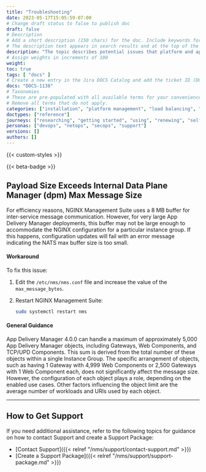 ```yaml
---
title: "Troubleshooting"
date: 2023-05-17T15:05:59-07:00
# Change draft status to false to publish doc
draft: false
# Description
# Add a short description (150 chars) for the doc. Include keywords for SEO. 
# The description text appears in search results and at the top of the doc.
description: "The topic describes potential issues that platform and app developers may encounter when using the App Delivery Manager module. Suggested workarounds are suggested when possible."
# Assign weights in increments of 100
weight: 
toc: true
tags: [ "docs" ]
# Create a new entry in the Jira DOCS Catalog and add the ticket ID (DOCS-<number>) below
docs: "DOCS-1138"
# Taxonomies
# These are pre-populated with all available terms for your convenience.
# Remove all terms that do not apply.
categories: ["installation", "platform management", "load balancing", "api management", "service mesh", "security", "analytics"]
doctypes: ["reference"]
journeys: ["researching", "getting started", "using", "renewing", "self service"]
personas: ["devops", "netops", "secops", "support"]
versions: []
authors: []
---
```


{{< custom-styles >}}

{{< beta-badge >}}

## Payload Size Exceeds Internal Data Plane Manager (dpm) Max Message Size

For efficiency reasons, NGINX Management Suite uses a 8 MB buffer for inter-service message communication. However, for very large App Delivery Manager deployments, this buffer may not be large enough to accommodate the NGINX configuration for a particular instance group. If this happens, configuration updates will fail with an error message indicating the NATS max buffer size is too small.

#### Workaround

To fix this issue:

1. Edit the `/etc/nms/nms.conf` file and increase the value of the `max_message_bytes`.
2. Restart NGINX Management Suite:

   ```bash
   sudo systemctl restart nms
   ```

#### General Guidance

App Delivery Manager 4.0.0 can handle a maximum of approximately 5,000 App Delivery Manager objects, including Gateways, Web Components, and TCP/UPD Components. This sum is derived from the total number of these objects within a single Instance Group. The specific arrangement of objects, such as having 1 Gateway with 4,999 Web Components or 2,500 Gateways with 1 Web Component each, does not significantly affect the message size. However, the configuration of each object plays a role, depending on the enabled use cases. Other factors influencing the object limit are the average number of workloads and URIs used by each object.

---

## How to Get Support

If you need additional assistance, refer to the following topics for guidance on how to contact Support and create a Support Package:

- [Contact Support]({{< relref "/nms/support/contact-support.md" >}})
- [Create a Support Package]({{< relref "/nms/support/support-package.md" >}})

